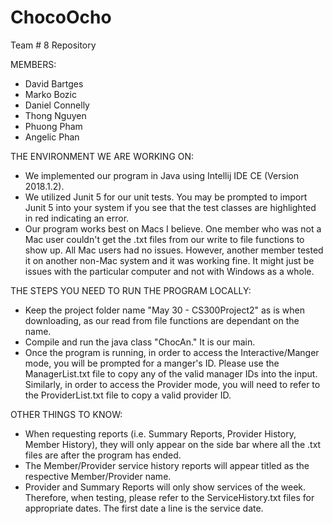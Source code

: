 # ChocoOcho
Team # 8 Repository

MEMBERS:
- David Bartges
- Marko Bozic
- Daniel Connelly
- Thong Nguyen
- Phuong Pham
- Angelic Phan

THE ENVIRONMENT WE ARE WORKING ON:
- We implemented our program in Java using Intellij IDE CE (Version 2018.1.2).
- We utilized Junit 5 for our unit tests. You may be prompted to import Junit 5 into your system if you see that the test
  classes are highlighted in red indicating an error. 
- Our program works best on Macs I believe. One member who was not a Mac user couldn't get the .txt files from our write
  to file functions to show up.  All Mac users had no issues. However, another member tested it on another non-Mac system
  and it was working fine. It might just be issues with the particular computer and not with Windows as a whole.

THE STEPS YOU NEED TO RUN THE PROGRAM LOCALLY:
- Keep the project folder name "May 30 - CS300Project2" as is when downloading, as our read from file functions
  are dependant on the name.
- Compile and run the java class "ChocAn." It is our main.
- Once the program is running, in order to access the Interactive/Manger mode, you will
  be prompted for a manger's ID. Please use the ManagerList.txt file to copy any of the valid
  manager IDs into the input. Similarly, in order to access the Provider mode, you will need to
  refer to the ProviderList.txt file to copy a valid provider ID.
  
OTHER THINGS TO KNOW:
- When requesting reports (i.e. Summary Reports, Provider History, Member History),
  they will only appear on the side bar where all the .txt files are after the program has ended.
- The Member/Provider service history reports will appear titled as the respective Member/Provider name.
- Provider and Summary Reports will only show services of the week. Therefore, when testing, please refer
  to the ServiceHistory.txt files for appropriate dates. The first date a line is the service date.
